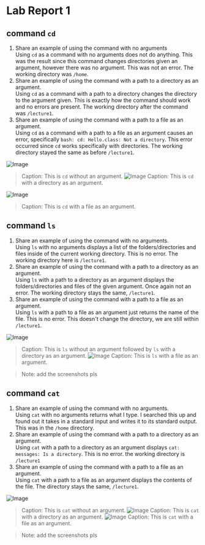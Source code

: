 # Lab Report 1

## command ```cd```
1. Share an example of using the command with no arguments <br /> Using ```cd``` as a command with no arguments does not do anything. This was the result since this command changes directories given an argument, however there was no argument. This was not an error. The working directory was ```/home```.
2. Share an example of using the command with a path to a directory as an argument. <br /> Using ```cd``` as a command with a path to a directory changes the directory to the argument given. This is exactly how the command should work and no errors are present. The working directory after the command was ```/lecture1```.
3. Share an example of using the command with a path to a file as an argument. <br /> Using ```cd``` as a command with a path to a file as an argument causes an error, specifically ```bash: cd: Hello.class: Not a directory```. This error occurred since ```cd``` works specifically with directories. The working directory stayed the same as before ```/lecture1```. 

![Image](cdwithoutcommand.png)
>Caption: This is ```cd``` without an argument.
![Image](cdwithargument.png)
>Caption: This is ```cd``` with a directory as an argument. 

![Image](cdwithfile.png)
>Caption: This is ```cd``` with a file as an argument. 

## command ```ls```
1. Share an example of using the command with no arguments. <br /> Using ```ls``` with no arguments displays a list of the folders/directories and files inside of the current working directory. This is no error. The working directory here is ```/lecture1```. 
2. Share an example of using the command with a path to a directory as an argument. <br /> Using ```ls``` with a path to a directory as an argument displays the folders/directories and files of the given argument. Once again not an error. The working directory stays the same, ```/lecture1```. 
3. Share an example of using the command with a path to a file as an argument. <br /> Using ```ls``` with a path to a file as an argument just returns the name of the file. This is no error. This doesn't change the directory, we are still within ```/lecture1```.

![Image](lswoandwargument.png)
>Caption: This is ```ls``` without an argument followed by ```ls``` with a directory as an argument. 
![Image](lswithfile.png)
>Caption: This is ```ls``` with a file as an argument. 


>Note: add the screenshots pls

## command ```cat```
1. Share an example of using the command with no arguments. <br /> Using ```cat``` with no arguments returns what I type. I searched this up and found out it takes in a standard input and writes it to its standard output. This was in the ```/home``` directory. 
2. Share an example of using the command with a path to a directory as an argument. <br /> Using ```cat``` with a path to a directory as an argument displays ```cat: messages: Is a directory```. This is no error. the working directory is ```/lecture1```
3. Share an example of using the command with a path to a file as an argument. <br /> Using ```cat``` with a path to a file as an argument displays the contents of the file. The directory stays the same, ```/lecture1```.

![Image](catwithoutarg.png)
>Caption: This is ```cat``` without an argument. 
![Image](catwithdirectory.png)
>Caption: This is ```cat``` with a directory as an argument. 
![Image](catwithfile.png)
>Caption: This is ```cat``` with a file as an argument. 


>Note: add the screenshots pls

